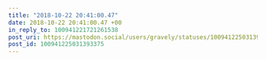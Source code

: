 ```yaml
---
title: "2018-10-22 20:41:00.47"
date: 2018-10-22 20:41:00.47 +00
in_reply_to: 100941221721261538
post_uri: https://mastodon.social/users/gravely/statuses/100941225031393375
post_id: 100941225031393375
---
```

​


